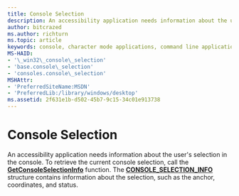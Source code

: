```yaml
---
title: Console Selection
description: An accessibility application needs information about the user's selection in the console.
author: bitcrazed
ms.author: richturn
ms.topic: article
keywords: console, character mode applications, command line applications, terminal applications, console api
MS-HAID:
- '\_win32\_console\_selection'
- 'base.console\_selection'
- 'consoles.console\_selection'
MSHAttr:
- 'PreferredSiteName:MSDN'
- 'PreferredLib:/library/windows/desktop'
ms.assetid: 2f631e1b-d502-45b7-9c15-34c01e913738
---
```


# Console Selection


An accessibility application needs information about the user's selection in the console. To retrieve the current console selection, call the [**GetConsoleSelectionInfo**](getconsoleselectioninfo.md) function. The [**CONSOLE\_SELECTION\_INFO**](console-selection-info-str.md) structure contains information about the selection, such as the anchor, coordinates, and status.

 

 




